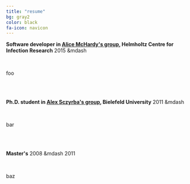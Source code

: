 ```yaml
---
title: "resume"
bg: gray2
color: black
fa-icon: navicon
---
```


**Software developer in <a href="http://www.helmholtz-hzi.de/en/research/research_topics/bacterial_and_viral_pathogens/computational_biology_of_infection_research/" target="_blank">Alice McHardy's group</a>, Helmholtz Centre for Infection Research**
2015 &mdash

<br/>

foo

<br/><br/>

**Ph.D. student in <a href="http://www.cebitec.uni-bielefeld.de/cmg/" target="_blank">Alex Sczyrba's group</a>, Bielefeld University**
2011 &mdash

<br/>

bar

<br/><br/>

**Master's**
2008 &mdash 2011

<br/>

baz

<br/><br/>

